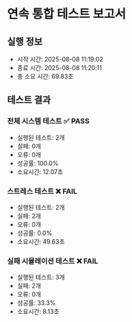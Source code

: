 
# 연속 통합 테스트 보고서

## 실행 정보
- 시작 시간: 2025-08-08 11:19:02
- 종료 시간: 2025-08-08 11:20:11
- 총 소요 시간: 69.83초

## 테스트 결과

### 전체 시스템 테스트 ✅ PASS
- 실행된 테스트: 2개
- 실패: 0개
- 오류: 0개
- 성공률: 100.0%
- 소요시간: 12.07초

### 스트레스 테스트 ❌ FAIL
- 실행된 테스트: 2개
- 실패: 2개
- 오류: 0개
- 성공률: 0.0%
- 소요시간: 49.63초

### 실패 시뮬레이션 테스트 ❌ FAIL
- 실행된 테스트: 3개
- 실패: 2개
- 오류: 0개
- 성공률: 33.3%
- 소요시간: 8.13초
